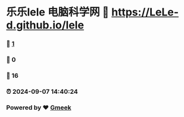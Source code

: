 # 乐乐lele 电脑科学网 :link: https://LeLe-d.github.io/lele 
### :page_facing_up: [1](https://LeLe-d.github.io/lele/tag.html) 
### :speech_balloon: 0 
### :hibiscus: 16 
### :alarm_clock: 2024-09-07 14:40:24 
### Powered by :heart: [Gmeek](https://github.com/Meekdai/Gmeek)
